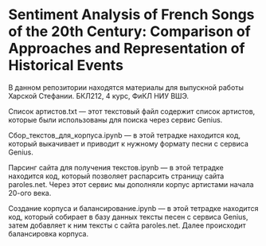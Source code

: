 # Sentiment Analysis of French Songs of the 20th Century: Comparison of Approaches and Representation of Historical Events

В данном репозитории находятся материалы для выпускной работы Харской Стефании. БКЛ212, 4 курс, ФиКЛ НИУ ВШЭ.

Список артистов.txt — этот текстовый файл содержит список артистов, которые были использованы для поиска через сервис Genius.

Сбор_текстов_для_корпуса.ipynb — в этой тетрадке находится код, который выкачивает и приводит к нужному формату песни с сервиса Genius.

Парсинг сайта для получения текстов.ipynb — в этой тетрадке находится код, который позволяет распарсить страницу сайта paroles.net. Через этот сервис мы дополняли корпус артистами начала 20-ого века.

Создание корпуса и балансирование.ipynb — в этой тетрадке находится код, который собирает в базу данных тексты песен с сервиса Genius, затем добавляет к ним тексты с сайта paroles.net. Далее происходит балансировка корпуса.
